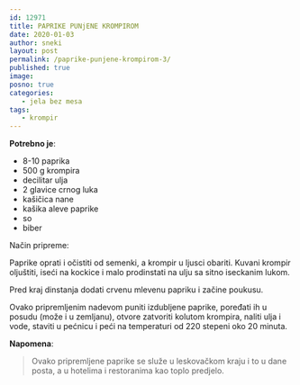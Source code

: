 ```yaml
---
id: 12971
title: PAPRIKE PUNjENE KROMPIROM
date: 2020-01-03
author: sneki
layout: post
permalink: /paprike-punjene-krompirom-3/
published: true
image: 
posno: true
categories:
   - jela bez mesa
tags:
   - krompir
---
```

**Potrebno je**:

* 8-10 paprika
* 500 g krompira
* decilitar ulja
* 2 glavice crnog luka
* kašičica nane
* kašika aleve paprike
* so
* biber

Način pripreme:

Paprike oprati i očistiti od semenki, a krompir u ljusci obariti. Kuvani krompir oljuštiti, iseći na kockice i malo prodinstati na ulju sa sitno iseckanim lukom.

Pred kraj dinstanja dodati crvenu mlevenu papriku i začine poukusu.

Ovako pripremljenim nadevom puniti izdubljene paprike, poređati ih u posudu (može i u zemljanu), otvore
zatvoriti kolutom krompira, naliti ulja i vode, staviti u pećnicu i peći na temperaturi od 220 stepeni oko 20 minuta.

**Napomena**: 
> Ovako pripremljene paprike se služe u leskovačkom kraju i to u dane posta, a u hotelima i restoranima kao toplo predjelo.

 

